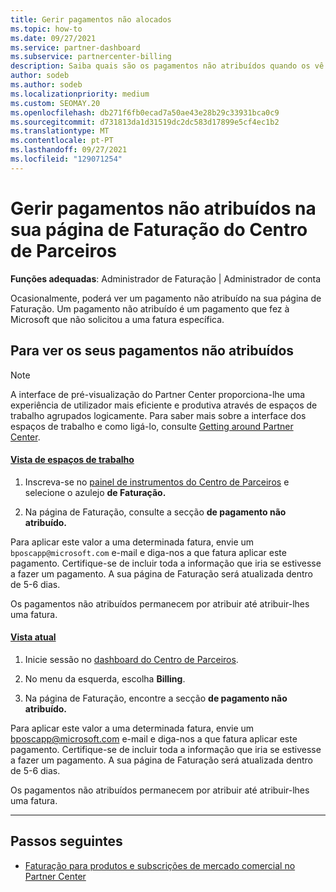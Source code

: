 ```yaml
---
title: Gerir pagamentos não alocados
ms.topic: how-to
ms.date: 09/27/2021
ms.service: partner-dashboard
ms.subservice: partnercenter-billing
description: Saiba quais são os pagamentos não atribuídos quando os vê na sua página de Faturação do Centro de Parceiros. Saiba também como aplicá-las nas suas faturas.
author: sodeb
ms.author: sodeb
ms.localizationpriority: medium
ms.custom: SEOMAY.20
ms.openlocfilehash: db271f6fb0ecad7a50ae43e28b29c33931bca0c9
ms.sourcegitcommit: d731813da1d31519dc2dc583d17899e5cf4ec1b2
ms.translationtype: MT
ms.contentlocale: pt-PT
ms.lasthandoff: 09/27/2021
ms.locfileid: "129071254"
---
```

# <a name="manage-unallocated-payments-on-your-partner-center-billing-page"></a>Gerir pagamentos não atribuídos na sua página de Faturação do Centro de Parceiros

**Funções adequadas**: Administrador de Faturação | Administrador de conta

Ocasionalmente, poderá ver um pagamento não atribuído na sua página de Faturação. Um pagamento não atribuído é um pagamento que fez à Microsoft que não solicitou a uma fatura específica.

## <a name="to-view-your-unallocated-payments"></a>Para ver os seus pagamentos não atribuídos

> [!NOTE]
> A interface de pré-visualização do Partner Center proporciona-lhe uma experiência de utilizador mais eficiente e produtiva através de espaços de trabalho agrupados logicamente. Para saber mais sobre a interface dos espaços de trabalho e como ligá-lo, consulte [Getting around Partner Center](get-around-partner-center.md#turn-workspaces-on-and-off).

#### <a name="workspaces-view"></a>[Vista de espaços de trabalho](#tab/workspaces-view)

1. Inscreva-se no [painel de instrumentos do Centro de Parceiros](https://partner.microsoft.com/dashboard/home) e selecione o azulejo **de Faturação.**

2. Na página de Faturação, consulte a secção **de pagamento não atribuído.**

Para aplicar este valor a uma determinada fatura, envie um `bposcapp@microsoft.com` e-mail e diga-nos a que fatura aplicar este pagamento. Certifique-se de incluir toda a informação que iria se estivesse a fazer um pagamento. A sua página de Faturação será atualizada dentro de 5-6 dias.

Os pagamentos não atribuídos permanecem por atribuir até atribuir-lhes uma fatura.

#### <a name="current-view"></a>[Vista atual](#tab/current-view)

1. Inicie sessão no [dashboard do Centro de Parceiros](https://partner.microsoft.com/dashboard/home).

2. No menu da esquerda, escolha **Billing**.

3. Na página de Faturação, encontre a secção **de pagamento não atribuído.**

Para aplicar este valor a uma determinada fatura, envie um bposcapp@microsoft.com e-mail e diga-nos a que fatura aplicar este pagamento. Certifique-se de incluir toda a informação que iria se estivesse a fazer um pagamento. A sua página de Faturação será atualizada dentro de 5-6 dias.

Os pagamentos não atribuídos permanecem por atribuir até atribuir-lhes uma fatura.

* * *

## <a name="next-steps"></a>Passos seguintes

- [Faturação para produtos e subscrições de mercado comercial no Partner Center](csp-commercial-marketplace-billing.md)
